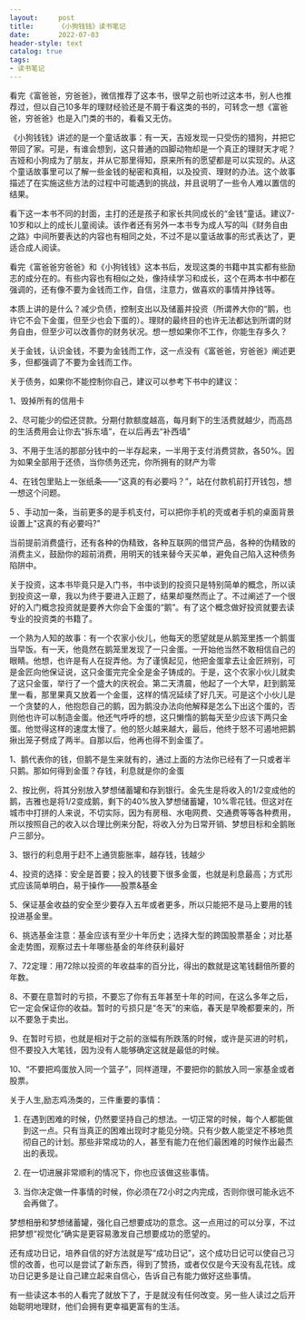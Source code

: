 ```yaml
---
layout:     post
title:      《小狗钱钱》读书笔记
date:       2022-07-03
header-style: text
catalog: true
tags:
- 读书笔记
---
```

看完《富爸爸，穷爸爸》，微信推荐了这本书，很早之前也听过这本书，别人也推荐过，但以自己10多年的理财经验还是不屑于看这类的书的，可转念一想《富爸爸，穷爸爸》也是入门类的书的，看看又无仿。

《小狗钱钱》讲述的是一个童话故事：有一天，吉娅发现一只受伤的猎狗，并把它带回了家。可是，有谁会想到，这只普通的四脚动物却是一个真正的理财天才呢？吉娅和小狗成为了朋友，并从它那里得知，原来所有的愿望都是可以实现的。从这个童话故事里可以了解一些金钱的秘密和真相，以及投资、理财的办法。这个故事描述了在实施这些方法的过程中可能遇到的挑战，并且说明了一些令人难以置信的结果。

看下这一本书不同的封面，主打的还是孩子和家长共同成长的“金钱”童话。建议7-10岁和以上的成长儿童阅读。该作者还有另外一本书专为成人写的叫《财务自由之路》中间所要表达的内容也有相同之处，不过不是以童话故事的形式表达了，更适合成人阅读。

看完《富爸爸穷爸爸》和《小狗钱钱》这本书后，发现这类的书籍中其实都有些励志的成分在的。有些内容也有相似之处，像持续学习和成长，这个在两本书中都在强调的，还有像不要为金钱而工作，自信，注意力，做喜欢的事情并挣钱等。

本质上讲的是什么？减少负债，控制支出以及储蓄并投资（所谓养大你的“鹅，也许它不会下金蛋，但至少也会下蛋的）。理财的最终目的也许无法都达到所谓的财务自由，但至少可以改善你的财务状况。想一想如果你不工作，你能生存多久？

关于金钱，认识金钱，不要为金钱而工作，这一点没有《富爸爸，穷爸爸》阐述更多，但都强调了不要为金钱而工作。

关于债务，如果你不能控制你自己，建议可以参考下书中的建议：

1、毁掉所有的信用卡

2、尽可能少的偿还贷款。分期付款额度越高，每月剩下的生活费就越少，而高昂的生活费用会让你去“拆东墙”，在以后再去“补西墙”

3、不用于生活的那部分钱中的一半存起来，一半用于支付消费贷款，各50%。因为如果全部用于还债，当你债务还完，你所拥有的财产为零

4、在钱包里贴上一张纸条——“这真的有必要吗？”，站在付款机前打开钱包，想一想这个问题。

5 、手动加一条，当前更多的是手机支付，可以把你手机的壳或者手机的桌面背景设置上"这真的有必要吗?"

当前提前消费盛行，还有各种的伪精致，各种互联网的借贷产品，各种的伪精致的消费主义，鼓励你的超前消费，用明天的钱来替今天买单，避免自己陷入这种债务陷阱中。

关于投资，这本书毕竟只是入门书，书中谈到的投资只是特别简单的概念，所以读到投资这一章，我以为终于要进入正题了，结果却戛然而止了。不过阐述了一个很好的入门概念投资就是要养大你会下金蛋的“鹅”。有了这个概念做好投资就要去读专业的投资类的书籍了。

一个熟为人知的故事：有一个农家小伙儿，他每天的愿望就是从鹅笼里拣一个鹅蛋当早饭。有一天，他竟然在鹅笼里发现了一只金蛋。一开始他当然不敢相信自己的眼睛。他想，也许是有人在捉弄他。为了谨慎起见，他把金蛋拿去让金匠辨别，可是金匠向他保证说，这只金蛋完完全全是金子铸成的。于是，这个农家小伙儿就卖了这只金蛋，举行了一个盛大的庆祝会。第二天清晨，他起了一个大早，赶到鹅笼里一看，那里果真又放着一个金蛋，这样的情况延续了好几天。可是这个小伙儿是一个贪婪的人，他抱怨自己的鹅，因为鹅没办法向他解释是怎么下出这个蛋的，否则他也许可以制造金蛋。他还气呼呼的想，这只懒惰的鹅每天至少应该下两只金蛋。他觉得这样的速度太慢了。他的怒火越来越大，最后，他终于怒不可遏地把鹅揪出笼子劈成了两半。自那以后，他再也得不到金蛋了。

1、鹅代表你的钱，但鹅不是生来就有的，通过上面的方法你已经有了一只或者半只鹅。那如何得到金蛋？存钱，利息就是你的金蛋

2、按比例，将其分别放入梦想储蓄罐和存到银行。金先生是将收入的1/2变成他的鹅，吉雅也是将1/2变成鹅，剩下的40%放入梦想储蓄罐，10%零花钱。但这对在城市中打拼的人来说，不切实际，因为有房租、水电网费、交通费等等各种费用，所以按照自己的收入以合理比例来分配，将收入分为日常开销、梦想目标和全鹅账户三部分。

3、银行的利息用于赶不上通货膨胀率，越存钱，钱越少

4、投资的选择：安全是首要；投入的钱要下很多金蛋，也就是利息最高；方式形式应该简单明白，易于操作——股票&基金

5、保证基金收益的安全至少要存入五年或者更多，所以只能把不是马上要用的钱投进基金里。

6、挑选基金注意：基金应该有至少十年历史；选择大型的跨国股票基金；对比基金走势图，观察过去十年哪些基金的年终获利最好

7、72定理：用72除以投资的年收益率的百分比，得出的数就是这笔钱翻倍所要的年数。

8、不要在意暂时的亏损，不要忘了你有五年甚至十年的时间，在这么多年之后，它一定会保证你的收益。暂时的亏损只是“冬天”的来临，春天是早晚都要来的，所以不要急于卖出。

9、在暂时亏损，也就是相对于之前的涨幅有所跌落的时候，或许是买进的时机，但不要投入大笔钱，因为没有人能够确定这就是最低的时候。

10、“不要把鸡蛋放入同一个篮子”，同样道理，不要把你的鹅放入同一家基金或者股票。

关于人生,励志鸡汤类的，三件重要的事情：

1. 在遇到困难的时候，仍然要坚持自己的想法。一切正常的时候，每个人都能做到这一点。只有当真正的困难出现时才能见分晓。只有少数人能坚定不移地贯彻自己的计划。那些非常成功的人，甚至有能力在他们最困难的时候作出最杰出的表现。

2. 在一切进展非常顺利的情况下，你也应该做这些事情。

3. 当你决定做一件事情的时候，你必须在72小时之内完成，否则你很可能永远不会再做了。

梦想相册和梦想储蓄罐，强化自己想要成功的意念。这一点用过的可以分享，不过把梦想“视觉化”确实是更容易激发自己想要成功的愿望的。

还有成功日记，培养自信的好方法就是写“成功日记”，这个成功日记可以使自己习惯的改善，也可以是尝试了新东西，得到了赞扬，或者仅仅是今天没有乱花钱。成功日记更多是让自己建立起来自信心，告诉自己有能力做好这些事情。

有一些读这本书的人看完了就放下了，于是就没有任何改变。另一些人读过之后开始聪明地理财，他们会拥有更幸福更富有的生活。